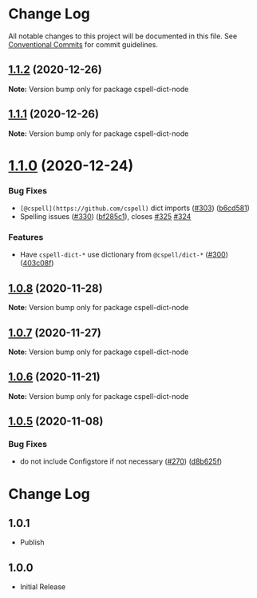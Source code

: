 # Change Log

All notable changes to this project will be documented in this file.
See [Conventional Commits](https://conventionalcommits.org) for commit guidelines.

## [1.1.2](https://github.com/streetsidesoftware/cspell-dicts/compare/cspell-dict-node@1.1.1...cspell-dict-node@1.1.2) (2020-12-26)

**Note:** Version bump only for package cspell-dict-node





## [1.1.1](https://github.com/streetsidesoftware/cspell-dicts/compare/cspell-dict-node@1.1.0...cspell-dict-node@1.1.1) (2020-12-26)

**Note:** Version bump only for package cspell-dict-node





# [1.1.0](https://github.com/streetsidesoftware/cspell-dicts/compare/cspell-dict-node@1.0.8...cspell-dict-node@1.1.0) (2020-12-24)


### Bug Fixes

* `[@cspell](https://github.com/cspell)` dict imports ([#303](https://github.com/streetsidesoftware/cspell-dicts/issues/303)) ([b6cd581](https://github.com/streetsidesoftware/cspell-dicts/commit/b6cd58114caa8752fba69522e6b740a4be74dd6e))
* Spelling issues ([#330](https://github.com/streetsidesoftware/cspell-dicts/issues/330)) ([bf285c1](https://github.com/streetsidesoftware/cspell-dicts/commit/bf285c182e16a5b73b28d3bd6fa5b3db5ac1cac0)), closes [#325](https://github.com/streetsidesoftware/cspell-dicts/issues/325) [#324](https://github.com/streetsidesoftware/cspell-dicts/issues/324)


### Features

* Have `cspell-dict-*` use dictionary from `@cspell/dict-*` ([#300](https://github.com/streetsidesoftware/cspell-dicts/issues/300)) ([403c08f](https://github.com/streetsidesoftware/cspell-dicts/commit/403c08fbd1d11a083f586e591b87ef9a47f71944))





## [1.0.8](https://github.com/streetsidesoftware/cspell-dicts/compare/cspell-dict-node@1.0.7...cspell-dict-node@1.0.8) (2020-11-28)

**Note:** Version bump only for package cspell-dict-node





## [1.0.7](https://github.com/streetsidesoftware/cspell-dicts/compare/cspell-dict-node@1.0.6...cspell-dict-node@1.0.7) (2020-11-27)

**Note:** Version bump only for package cspell-dict-node





## [1.0.6](https://github.com/streetsidesoftware/cspell-dicts/compare/cspell-dict-node@1.0.5...cspell-dict-node@1.0.6) (2020-11-21)

**Note:** Version bump only for package cspell-dict-node

## [1.0.5](https://github.com/streetsidesoftware/cspell-dicts/compare/cspell-dict-node@1.0.4...cspell-dict-node@1.0.5) (2020-11-08)

### Bug Fixes

- do not include Configstore if not necessary ([#270](https://github.com/streetsidesoftware/cspell-dicts/issues/270)) ([d8b625f](https://github.com/streetsidesoftware/cspell-dicts/commit/d8b625f2f42d5cc6c4a9390216ac1e5037886e44))

# Change Log

## 1.0.1

- Publish

## 1.0.0

- Initial Release
